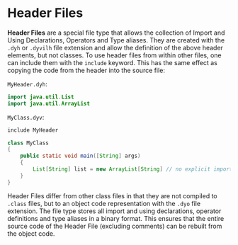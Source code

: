 # Header Files

**Header Files** are a special file type that allows the collection of Import and Using Declarations, Operators and Type aliases. They are created with the `.dyh` or `.dyvilh` file extension and allow the definition of the above header elements, but not classes.
To use header files from within other files, one can include them with the `include` keyword. This has the same effect as copying the code from the header into the source file:

`MyHeader.dyh`:

```java
import java.util.List
import java.util.ArrayList
```

`MyClass.dyv`:

```java
include MyHeader

class MyClass
{
    public static void main([String] args)
    {
        List[String] list = new ArrayList[String] // no explicit import required
    }
}
```

Header Files differ from other class files in that they are not compiled to `.class` files, but to an object code representation with the `.dyo` file extension.
The file type stores all import and using declarations, operator definitions and type aliases in a binary format. This ensures that the entire source code of the Header File (excluding comments) can be rebuilt from the object code.